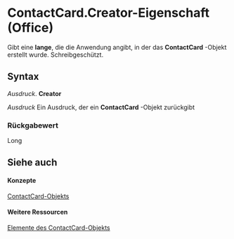 
# ContactCard.Creator-Eigenschaft (Office)

Gibt eine  **lange**, die die Anwendung angibt, in der das **ContactCard** -Objekt erstellt wurde. Schreibgeschützt.


## Syntax

 _Ausdruck_. **Creator**

 _Ausdruck_ Ein Ausdruck, der ein **ContactCard** -Objekt zurückgibt


### Rückgabewert

Long


## Siehe auch


#### Konzepte


[ContactCard-Objekts](148c7268-e12c-d9ae-d31f-b625067eb352.md)
#### Weitere Ressourcen


[Elemente des ContactCard-Objekts](http://msdn.microsoft.com/library/8e7fc57b-7abc-7a94-c1ab-a1283f890c27%28Office.15%29.aspx)